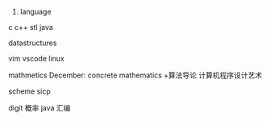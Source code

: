 1. language

c
c++ stl
java

datastructures

vim
vscode
linux

mathmetics
December: concrete mathematics +算法导论
计算机程序设计艺术

scheme
sicp

digit
概率
java
汇编
